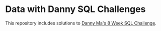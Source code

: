 # Data with Danny SQL Challenges

This repository includes solutions to [Danny Ma's 8 Week SQL Challenge](https://8weeksqlchallenge.com/).

